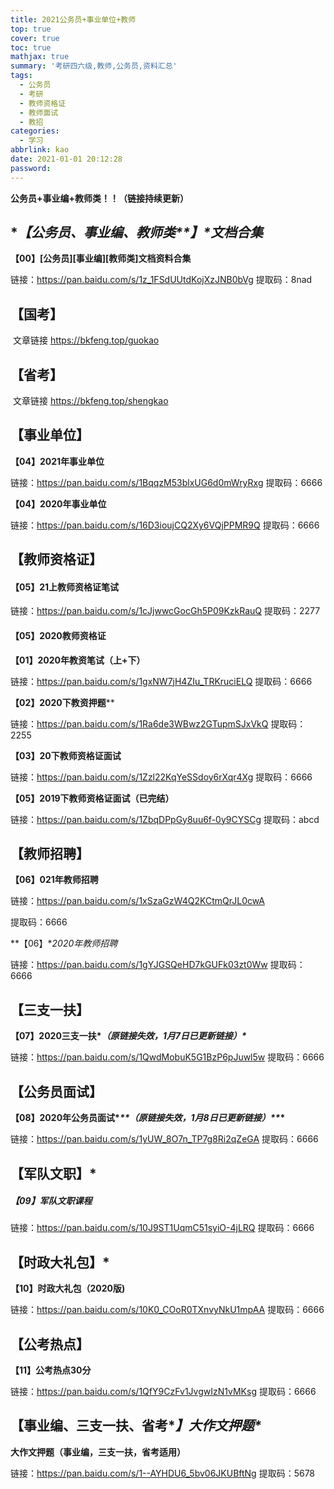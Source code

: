 ```yaml
---
title: 2021公务员+事业单位+教师
top: true
cover: true
toc: true
mathjax: true
summary: '考研四六级,教师,公务员,资料汇总'
tags:
  - 公务员
  - 考研
  - 教师资格证
  - 教师面试
  - 教招
categories:
  - 学习
abbrlink: kao
date: 2021-01-01 20:12:28
password:
---
```


**公务员+事业编+教师类！！（链接持续更新）**





## **【公务员、事业编、教师类\**】\**文档合集**

**【00】[公务员][事业编][教师类]文档资料合集**

链接：https://pan.baidu.com/s/1z_1FSdUUtdKojXzJNB0bVg 提取码：8nad





## 【国考】

​    文章链接 https://bkfeng.top/guokao



## **【省考】**

​    文章链接 https://bkfeng.top/shengkao



## **【事业单位】**

**【04】2021年事业单位**

链接：https://pan.baidu.com/s/1BqqzM53blxUG6d0mWryRxg 提取码：6666 

**【04】2020年事业单位**

链接：https://pan.baidu.com/s/16D3ioujCQ2Xy6VQjPPMR9Q 提取码：6666 





## **【教师资格证】**

#### **【05】21上教师资格证笔试**

链接：https://pan.baidu.com/s/1cJjwwcGocGh5P09KzkRauQ 提取码：2277 

#### **【05】2020教师资格证**

**【01】2020年教资笔试（上+下）**

链接：https://pan.baidu.com/s/1gxNW7jH4ZIu_TRKruciELQ 提取码：6666 

**【02】2020下教资押题****

链接：https://pan.baidu.com/s/1Ra6de3WBwz2GTupmSJxVkQ 提取码：2255 

**【03】20下教师资格证面试**

链接：https://pan.baidu.com/s/1Zzl22KqYeSSdoy6rXqr4Xg 提取码：6666 

**【05】2019下教师资格证面试（已完结）**

链接：https://pan.baidu.com/s/1ZbqDPpGy8uu6f-0y9CYSCg 提取码：abcd 



## **【教师招聘】**

**【06】021年教师招聘**

链接：https://pan.baidu.com/s/1xSzaGzW4Q2KCtmQrJL0cwA

 提取码：6666 

**【06】**2020年教师招聘*

链接：https://pan.baidu.com/s/1gYJGSQeHD7kGUFk03zt0Ww 提取码：6666 



## **【三支一扶】**

**【07】2020三支一扶\**（原链接失效，1月7日已更新链接）\****

链接：https://pan.baidu.com/s/1QwdMobuK5G1BzP6pJuwl5w 提取码：6666 



## **【公务员面试】**

**【08】2020年公务员面试\**\*\*（原链接失效，1月8日已更新链接）\*\**\***

链接：https://pan.baidu.com/s/1yUW_8O7n_TP7g8Ri2qZeGA 提取码：6666 



## **【军队文职】***

##### 【09】军队文职课程

链接：https://pan.baidu.com/s/10J9ST1UqmC51syiO-4jLRQ 提取码：6666 



## **【时政大礼包】***

**【10】时政大礼包（2020版)**

链接：https://pan.baidu.com/s/10K0_COoR0TXnvyNkU1mpAA 提取码：6666 



## **【公考热点】**

**【11】公考热点30分**

链接：https://pan.baidu.com/s/1QfY9CzFv1JvgwIzN1vMKsg 提取码：6666 



## **【事业编、三支一扶、省考\**】大作文押题\****

**大作文押题（事业编，三支一扶，省考适用）**

链接：https://pan.baidu.com/s/1--AYHDU6_5bv06JKUBftNg 提取码：5678 

